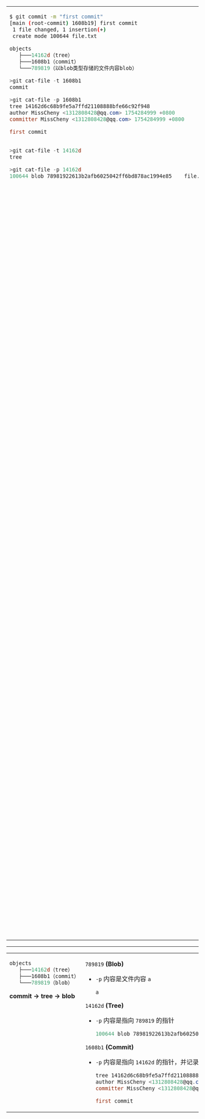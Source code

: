 <table>
<tr>
<td style="vertical-align: top;">

```Bash
$ git commit -m "first commit"
[main (root-commit) 1608b19] first commit
 1 file changed, 1 insertion(+)
 create mode 100644 file.txt
```

```powershell
objects
   ├───14162d（tree）
   ├───1608b1（commit）
   └───789819（以blob类型存储的文件内容blob）
```

```powershell
>git cat-file -t 1608b1
commit

>git cat-file -p 1608b1
tree 14162d6c68b9fe5a7ffd21108888bfe66c92f948
author MissCheny <1312808428@qq.com> 1754284999 +0800
committer MissCheny <1312808428@qq.com> 1754284999 +0800

first commit


>git cat-file -t 14162d
tree

>git cat-file -p 14162d
100644 blob 78981922613b2afb6025042ff6bd878ac1994e85    file.txt
```

</td>
<td style="vertical-align: top;">

1. **Blob 对象**:
   - Blob 是 Git 中表示文件内容的一种对象。
   - `789819` 是一个 Blob 对象，其内容是简单的字符 `a`。

2. **Tree 对象**:
   - Tree 对象表示目录结构，它记录了文件（blob）和子目录（其他 tree）的信息。
   - `14162d` 是一个 Tree 对象，它描述了一个目录结构，其中包含一个文件 `file.txt`。这个文件的内容是由 `789819` 这个 Blob 对象提供的。

3. **Commit 对象**:
   - Commit 对象记录了某一时刻的快照，它指向一个 Tree 对象，表示在这个提交时刻的文件目录结构。
   - `1608b1` 是一个 Commit 对象。这个提交对象指向的 `tree` 的 SHA-1 哈希值是 `14162d`，这意味着这个提交保存的文件目录结构是由 `14162d` 这个 Tree 对象表示的。
   - 同时，Commit 对象还包含了作者、提交者的信息，以及提交时的注释。

简单来说，这些对象之间的关系是：
- **Blob** 存储文件的实际内容。
- **Tree** 存储文件和子目录的结构信息，它引用 Blob 对象来存储文件内容。
- **Commit** 存储一个特定的更改快照，它指向一个 Tree 对象来描述这个快照的文件目录结构。

因此，`14162d` 是一个 Tree 对象，它描述了一个目录结构，其中包含 `file.txt` 文件；而 `1608b1` 是一个 Commit 对象，它指向 `14162d` 这个 Tree 对象，并记录了这个提交的元数据（如作者、时间、提交信息等）。


</td>
</tr>
</table>

---


<table>
<tr>
<td style="vertical-align: top;">

```powershell
objects
   ├───14162d（tree）
   ├───1608b1（commit）
   └───789819（blob）
```
**commit → tree → blob**
</td>
<td style="vertical-align: top;">

`789819` **(Blob)**
- `-p` 内容是文件内容 `a`

    ```powershell
    a
    ```

`14162d` **(Tree)**
- `-p` 内容是指向 `789819` 的指针

    ```powershell
    100644 blob 78981922613b2afb6025042ff6bd878ac1994e85    file.txt
    ```

`1608b1` **(Commit)**
- `-p` 内容是指向 `14162d` 的指针，并记录了提交信息

    ```powershell
    tree 14162d6c68b9fe5a7ffd21108888bfe66c92f948
    author MissCheny <1312808428@qq.com> 1754284999 +0800
    committer MissCheny <1312808428@qq.com> 1754284999 +0800

    first commit
    ```
</td>
</tr>
</table>